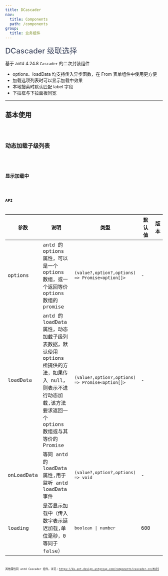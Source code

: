 ```yaml
---
title: DCascader
nav:
  title: Components
  path: /components
group:
  title: 业务组件
---
```


<span style="font-size:24px;color:#454d64;font-weight:500">DCascader 级联选择</span>

基于 antd 4.24.8 `Cascader` 的二次封装组件

- options、loadData 均支持传入异步函数，在 From 表单组件中使用更方便
- 加载选项列表时可以显示加载中效果
- 本地搜索时默认匹配 label 字段
- 下拉框与下拉面板同宽

---

## 基本使用

<code src="./demos/basicDemo.tsx"  />

## 动态加载子级列表

<code src="./demos/loadChildrenDemo.tsx" />

## 显示加载中

<code src="./demos/loadingDemo.tsx" />

## API

| 参数 | 说明 | 类型 | 默认值 | 版本 |
| --- | --- | --- | --- | --- |
| options | antd 的 options 属性，可以是一个 options 数组，或一个返回等价 options 数组的 promise | `(value?,option?,options) => Promise<option[]>` | - |  |
| loadData | antd 的 loadData 属性，动态加载子级列表数据，默认使用 options 所提供的方法，如果传入 null，则表示不进行动态加载,该方法要求返回一个 options 数组或与其等价的 Promise | `(value?,option?,options) => Promise<option[]>` | - |  |
| onLoadData | 等同 antd 的 loadData 属性,用于监听 antd loadData 事件 | `(value?,option?,options) => void` | - |  |
| loading | 是否显示加载中（传入数字表示延迟加载,单位毫秒，0 等同于 false） | `boolean \| number` | 600 |  |

其他属性同 antd Cascader 组件，详见：https://4x-ant-design.antgroup.com/components/cascader-cn/#API
